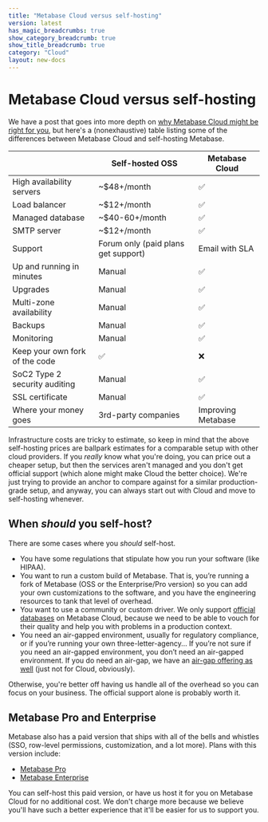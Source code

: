 ```yaml
---
title: "Metabase Cloud versus self-hosting"
version: latest
has_magic_breadcrumbs: true
show_category_breadcrumb: true
show_title_breadcrumb: true
category: "Cloud"
layout: new-docs
---
```


# Metabase Cloud versus self-hosting

We have a post that goes into more depth on [why Metabase Cloud might be right for you](https://www.metabase.com/blog/why-metabase-cloud), but here's a (nonexhaustive) table listing some of the differences between Metabase Cloud and self-hosting Metabase.

|                                | Self-hosted OSS                     | Metabase Cloud     |
| ------------------------------ | ----------------------------------- | ------------------ |
| High availability servers      | ~\$48+/month                        | ✅                 |
| Load balancer                  | ~\$12+/month                        | ✅                 |
| Managed database               | ~\$40-60+/month                     | ✅                 |
| SMTP server                    | ~\$12+/month                        | ✅                 |
| Support                        | Forum only (paid plans get support) | Email with SLA     |
| Up and running in minutes      | Manual                              | ✅                 |
| Upgrades                       | Manual                              | ✅                 |
| Multi-zone availability        | Manual                              | ✅                 |
| Backups                        | Manual                              | ✅                 |
| Monitoring                     | Manual                              | ✅                 |
| Keep your own fork of the code | ✅                                  | ❌                 |
| SoC2 Type 2 security auditing  | Manual                              | ✅                 |
| SSL certificate                | Manual                              | ✅                 |
| Where your money goes          | 3rd-party companies                 | Improving Metabase |

Infrastructure costs are tricky to estimate, so keep in mind that the above self-hosting prices are ballpark estimates for a comparable setup with other cloud providers. If you _really_ know what you're doing, you can price out a cheaper setup, but then the services aren't managed and you don't get official support (which alone might make Cloud the better choice). We're just trying to provide an anchor to compare against for a similar production-grade setup, and anyway, you can always start out with Cloud and move to self-hosting whenever.

## When _should_ you self-host?

There are some cases where you _should_ self-host.

- You have some regulations that stipulate how you run your software (like HIPAA).
- You want to run a custom build of Metabase. That is, you’re running a fork of Metabase (OSS or the Enterprise/Pro version) so you can add your own customizations to the software, and you have the engineering resources to tank that level of overhead.
- You want to use a community or custom driver. We only support [official databases](../databases/connecting.md#connecting-to-supported-databases) on Metabase Cloud, because we need to be able to vouch for their quality and help you with problems in a production context.
- You need an air-gapped environment, usually for regulatory compliance, or if you’re running your own three-letter-agency… If you’re not sure if you need an air-gapped environment, you don’t need an air-gapped environment. If you do need an air-gap, we have an [air-gap offering as well](https://www.metabase.com/product/air-gapping) (just not for Cloud, obviously).

Otherwise, you're better off having us handle all of the overhead so you can focus on your business. The official support alone is probably worth it.

## Metabase Pro and Enterprise

Metabase also has a paid version that ships with all of the bells and whistles (SSO, row-level permissions, customization, and a lot more). Plans with this version include:

- [Metabase Pro](https://www.metabase.com/product/pro)
- [Metabase Enterprise](https://www.metabase.com/product/enterprise)

You can self-host this paid version, or have us host it for you on Metabase Cloud for no additional cost. We don't charge more because we believe you'll have such a better experience that it'll be easier for us to support you.
